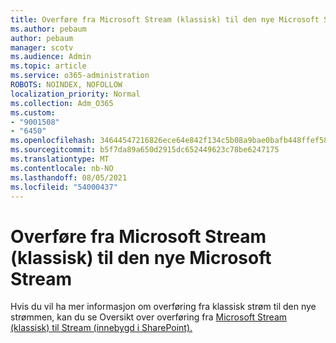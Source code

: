 ```yaml
---
title: Overføre fra Microsoft Stream (klassisk) til den nye Microsoft Stream
ms.author: pebaum
author: pebaum
manager: scotv
ms.audience: Admin
ms.topic: article
ms.service: o365-administration
ROBOTS: NOINDEX, NOFOLLOW
localization_priority: Normal
ms.collection: Adm_O365
ms.custom:
- "9001508"
- "6450"
ms.openlocfilehash: 34644547216826ece64e842f134c5b08a9bae0bafb448ffef589db78c3263c5a
ms.sourcegitcommit: b5f7da89a650d2915dc652449623c78be6247175
ms.translationtype: MT
ms.contentlocale: nb-NO
ms.lasthandoff: 08/05/2021
ms.locfileid: "54000437"
---
```

# <a name="migrate-from-microsoft-stream-classic-to-the-new-microsoft-stream"></a>Overføre fra Microsoft Stream (klassisk) til den nye Microsoft Stream

Hvis du vil ha mer informasjon om overføring fra klassisk strøm til den nye strømmen, kan du se Oversikt over overføring fra [Microsoft Stream (klassisk) til Stream (innebygd i SharePoint).](/stream/streamnew/stream-classic-to-new-migration-overview)